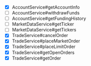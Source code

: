 - [x] AccountService#getAccountInfo
- [ ] AccountService#withdrawFunds
- [ ] AccountService#getFundingHistory
- [ ] MarketDataService#getTicker
- [ ] MarketDataService#getTickers
- [x] TradeService#cancelOrder
- [x] TradeService#placeMarketOrder
- [x] TradeService#placeLimitOrder
- [x] TradeService#getOpenOrders
- [x] TradeService#getOrder
